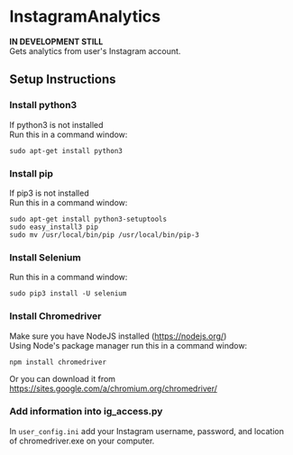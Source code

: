 # InstagramAnalytics
**IN DEVELOPMENT STILL** <br>
Gets analytics from user's Instagram account.

## Setup Instructions
### Install python3

If python3 is not installed <br>
Run this in a command window:
```
sudo apt-get install python3
```
### Install pip
If pip3 is not installed <br>
Run this in a command window:
```
sudo apt-get install python3-setuptools
sudo easy_install3 pip
sudo mv /usr/local/bin/pip /usr/local/bin/pip-3
```
### Install Selenium
Run this in a command window:
```
sudo pip3 install -U selenium
```
### Install Chromedriver
Make sure you have NodeJS installed (https://nodejs.org/)<br>
Using Node's package manager run this in a command window:
```
npm install chromedriver
```
Or you can download it from https://sites.google.com/a/chromium.org/chromedriver/

### Add information into ig_access.py
In `user_config.ini` add your Instagram username, password, and location of chromedriver.exe on your computer.
